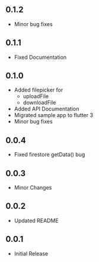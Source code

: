 ## 0.1.2

- Minor bug fixes

## 0.1.1

- Fixed Documentation

## 0.1.0

- Added filepicker for
    - uploadFile
    - downloadFile
- Added API Documentation
- Migrated sample app to flutter 3
- Minor bug fixes

## 0.0.4

- Fixed firestore getData() bug

## 0.0.3

- Minor Changes

## 0.0.2

- Updated README

## 0.0.1

- Initial Release
